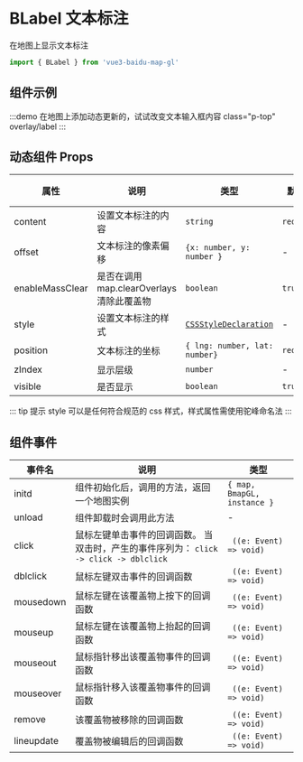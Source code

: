 # BLabel 文本标注

在地图上显示文本标注

```ts
import { BLabel } from 'vue3-baidu-map-gl'
```

## 组件示例

:::demo 在地图上添加动态更新的，试试改变文本输入框内容 class="p-top"
overlay/label
:::

## 动态组件 Props

| 属性            | 说明                                      | 类型                                                                                          | 默认值     | 版本                               |
| --------------- | ----------------------------------------- | --------------------------------------------------------------------------------------------- | ---------- | ---------------------------------- |
| content         | 设置文本标注的内容                        | `string `                                                                                     | `required` | -                                  |
| offset          | 文本标注的像素偏移                        | `{x: number, y: number } `                                                                    | -          | -                                  |
| enableMassClear | 是否在调用 map.clearOverlays 清除此覆盖物 | `boolean `                                                                                    | `true `    | -                                  |
| style           | 设置文本标注的样式                        | [`CSSStyleDeclaration`](https://developer.mozilla.org/en-US/docs/Web/API/CSSStyleDeclaration) | -          | -                                  |
| position        | 文本标注的坐标                            | `{ lng: number, lat: number} `                                                                | `required` | -                                  |
| zIndex          | 显示层级                                  | `number`                                                                                      | -          | <Badge type="tip" text="^2.1.4" /> |
| visible         | 是否显示                                  | `boolean`                                                                                     | `true`     | <Badge type="tip" text="^2.1.4" /> |

::: tip 提示
style 可以是任何符合规范的 css 样式，样式属性需使用驼峰命名法
:::

## 组件事件

| 事件名     | 说明                                                                                   | 类型                        |
| ---------- | -------------------------------------------------------------------------------------- | --------------------------- |
| initd      | 组件初始化后，调用的方法，返回一个地图实例                                             | `{ map, BmapGL, instance }` |
| unload     | 组件卸载时会调用此方法                                                                 | -                           |
| click      | 鼠标左键单击事件的回调函数。 当双击时，产生的事件序列为： `click -> click -> dblclick` | ` ((e: Event) => void)`     |
| dblclick   | 鼠标左键双击事件的回调函数                                                             | ` ((e: Event) => void)`     |
| mousedown  | 鼠标左键在该覆盖物上按下的回调函数                                                     | ` ((e: Event) => void)`     |
| mouseup    | 鼠标左键在该覆盖物上抬起的回调函数                                                     | ` ((e: Event) => void)`     |
| mouseout   | 鼠标指针移出该覆盖物事件的回调函数                                                     | ` ((e: Event) => void)`     |
| mouseover  | 鼠标指针移入该覆盖物事件的回调函数                                                     | ` ((e: Event) => void)`     |
| remove     | 该覆盖物被移除的回调函数                                                               | ` ((e: Event) => void)`     |
| lineupdate | 覆盖物被编辑后的回调函数                                                               | ` ((e: Event) => void)`     |
